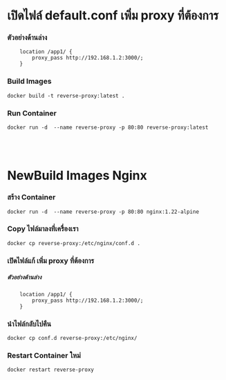 # เปิดไฟล์ default.conf เพิ่ม proxy ที่ต้องการ

### ตัวอย่างด้านล่าง

```
    location /app1/ {
        proxy_pass http://192.168.1.2:3000/;
    }
```

### Build Images

`docker build -t reverse-proxy:latest .`

### Run Container

`docker run -d  --name reverse-proxy -p 80:80 reverse-proxy:latest`

<br />
<br />

# NewBuild Images Nginx

### สร้าง Container

`docker run -d  --name reverse-proxy -p 80:80 nginx:1.22-alpine`

### Copy ไฟล์มาลงที่เครื่องเรา

`docker cp reverse-proxy:/etc/nginx/conf.d .`

### เปิดไฟล์แก้ เพิ่ม proxy ที่ต้องการ

##### ตัวอย่างด้านล่าง

```
    location /app1/ {
        proxy_pass http://192.168.1.2:3000/;
    }
```

### นำไฟล์กลับไปคืน

`docker cp conf.d reverse-proxy:/etc/nginx/`

### Restart Container ใหม่

`docker restart reverse-proxy`
